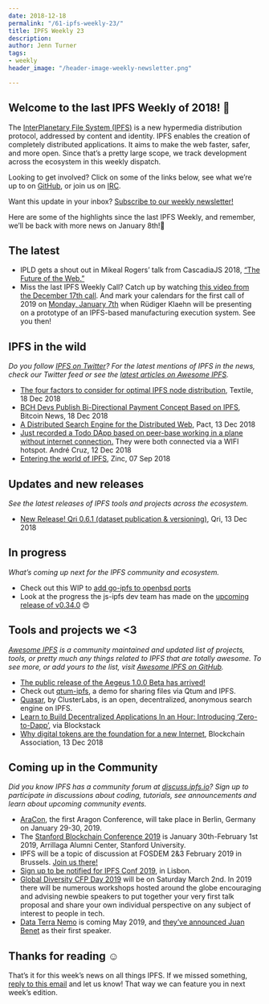 ```yaml
---
date: 2018-12-18
permalink: "/61-ipfs-weekly-23/"
title: IPFS Weekly 23
description: 
author: Jenn Turner
tags:
- weekly
header_image: "/header-image-weekly-newsletter.png"

---
```

## Welcome to the last IPFS Weekly of 2018! 🎉

The [InterPlanetary File System (IPFS)](https://ipfs.io/) is a new hypermedia distribution protocol, addressed by content and identity. IPFS enables the creation of completely distributed applications. It aims to make the web faster, safer, and more open. Since that’s a pretty large scope, we track development across the ecosystem in this weekly dispatch.

Looking to get involved? Click on some of the links below, see what we’re up to on [GitHub](https://github.com/ipfs), or join us on [IRC](https://riot.im/app/#/room/#ipfs:matrix.org).

Want this update in your inbox? [Subscribe to our weekly newsletter!](http://eepurl.com/gL2Pi5)

Here are some of the highlights since the last IPFS Weekly, and remember, we’ll be back with more news on January 8th!👋

## The latest

- IPLD gets a shout out in Mikeal Rogers’ talk from CascadiaJS 2018, [“The Future of the Web.”](https://www.youtube.com/watch?v=83Gws-dPL8A)
- Miss the last IPFS Weekly Call? Catch up by watching [this video from the December 17th call](https://www.youtube.com/watch?v=_ucs3Iipuw8&feature=youtu.be). And mark your calendars for the first call of 2019 on [Monday, January 7th](https://discuss.ipfs.io/t/ipfs-all-hands-on-meeting/4146/11) when Rüdiger Klaehn will be presenting on a prototype of an IPFS-based manufacturing execution system. See you then!

## IPFS in the wild

_Do you follow [IPFS on Twitter](https://twitter.com/IPFSbot)? For the latest mentions of IPFS in the news, check our Twitter feed or see the [latest articles on Awesome IPFS](https://awesome.ipfs.io/categories/articles/)._

- [The four factors to consider for optimal IPFS node distribution](https://medium.com/@kyletut/the-ipfs-network-c815a735bd0d), Textile, 18 Dec 2018
- [BCH Devs Publish Bi-Directional Payment Concept Based on IPFS](https://news.bitcoin.com/bch-devs-publish-bi-directional-payment-concept-based-on-ipfs/), Bitcoin News, 18 Dec 2018
- [A Distributed Search Engine for the Distributed Web](https://blog.florence.chat/a-distributed-search-engine-for-the-distributed-web-39c377dc700e), Pact, 13 Dec 2018
- [Just recorded a Todo DApp based on peer-base working in a plane without internet connection.](https://twitter.com/satazor/status/1073017115282673664) They were both connected via a WIFI hotspot. André Cruz, 12 Dec 2018
- [Entering the world of IPFS](https://medium.com/zinc_work/entering-the-world-of-ipfs-6755cd10c462), Zinc, 07 Sep 2018

## Updates and new releases

_See the latest releases of IPFS tools and projects across the ecosystem._

- [New Release! Qri 0.6.1 (dataset publication & versioning)](https://discuss.ipfs.io/t/new-release-qri-0-6-1-dataset-publication-versioning/4459), Qri, 13 Dec 2018

## In progress

_What’s coming up next for the IPFS community and ecosystem._

- Check out this WIP to [add go-ipfs to openbsd ports](https://marc.info/?l=openbsd-ports-cvs&m=154513430817876&w=2)
- Look at the progress the js-ipfs dev team has made on the [upcoming release of v0.34.0](https://github.com/ipfs/js-ipfs/issues/1721) 😍

## Tools and projects we <3

_[Awesome IPFS](https://awesome.ipfs.io/) is a community maintained and updated list of projects, tools, or pretty much any things related to IPFS that are totally awesome. To see more, or add yours to the list, visit [Awesome IPFS on GitHub](https://github.com/ipfs/awesome-ipfs)._

- [The public release of the Aegeus 1.0.0 Beta has arrived!](https://twitter.com/Aegeus_Coin/status/1074920193019781122)
- Check out [qtum-ipfs](https://github.com/qtumproject/qtum-ipfs), a demo for sharing files via Qtum and IPFS.
- [Quasar](https://clusterlabs.io/quasar/), by ClusterLabs, is an open, decentralized, anonymous search engine on IPFS.
- [Learn to Build Decentralized Applications In an Hour: Introducing ‘Zero-to-Dapp’](https://blog.blockstack.org/learn-to-build-decentralized-applications-in-an-hour-introducing-zero-to-dapp/), via Blockstack
- [Why digital tokens are the foundation for a new Internet](https://medium.com/@BlockchainAssoc/why-digital-tokens-are-the-foundation-for-a-new-internet-7a2dbbceb4f5), Blockchain Association, 13 Dec 2018

## Coming up in the Community

_Did you know IPFS has a community forum at [discuss.ipfs.io](https://discuss.ipfs.io/)? Sign up to participate in discussions about coding, tutorials, see announcements and learn about upcoming community events._

- [AraCon](https://blog.aragon.org/announcing-aracon-the-aragon-conference/), the first Aragon Conference, will take place in Berlin, Germany on January 29-30, 2019.
- The [Stanford Blockchain Conference 2019](https://cyber.stanford.edu/sbc19) is January 30th-February 1st 2019, Arrillaga Alumni Center, Stanford University.
- IPFS will be a topic of discussion at FOSDEM 2&3 February 2019 in Brussels. [Join us there!](https://fosdem.org/2019/)
- [Sign up to be notified for IPFS Conf 2019](https://docs.google.com/forms/d/e/1FAIpQLSfJVVPwvp6RY3MUg1zAVl1g_5y2nGb7WJIMI1Hs6glzm7FLHQ/viewform), in Lisbon.
- [Global Diversity CFP Day 2019](https://www.globaldiversitycfpday.com/) will be on Saturday March 2nd. In 2019 there will be numerous workshops hosted around the globe encouraging and advising newbie speakers to put together your very first talk proposal and share your own individual perspective on any subject of interest to people in tech.
- [Data Terra Nemo](https://dtn.is/) is coming May 2019, and [they’ve announced Juan Benet](https://twitter.com/juanbenet/status/1059987667377577985) as their first speaker.

## Thanks for reading ☺️

That’s it for this week’s news on all things IPFS. If we missed something, [reply to this email](mailto:newsletter@ipfs.io) and let us know! That way we can feature you in next week’s edition.
